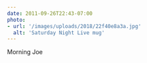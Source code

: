 ```yaml
---
date: 2011-09-26T22:43-07:00
photo:
- url: '/images/uploads/2018/22f40e8a3a.jpg'
  alt: 'Saturday Night Live mug'
---
```

Morning Joe
